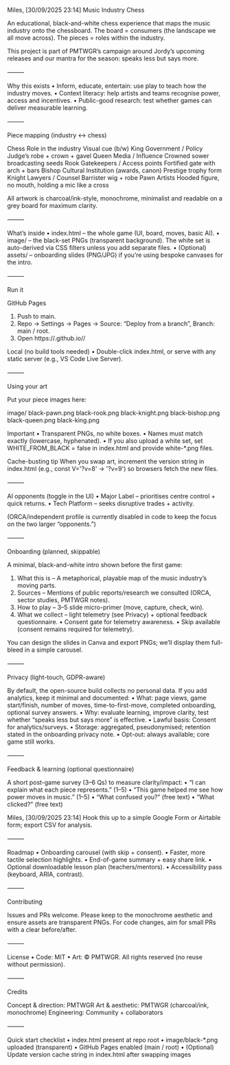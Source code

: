 Miles, [30/09/2025 23:14]
Music Industry Chess

An educational, black-and-white chess experience that maps the music industry onto the chessboard.
The board = consumers (the landscape we all move across).
The pieces = roles within the industry.

This project is part of PMTWGR’s campaign around Jordy’s upcoming releases and our mantra for the season: speaks less but says more.

⸻

Why this exists
 • Inform, educate, entertain: use play to teach how the industry moves.
 • Context literacy: help artists and teams recognise power, access and incentives.
 • Public-good research: test whether games can deliver measurable learning.

⸻

Piece mapping (industry ↔ chess)

Chess Role in the industry Visual cue (b/w)
King Government / Policy Judge’s robe + crown + gavel
Queen Media / Influence Crowned sower broadcasting seeds
Rook Gatekeepers / Access points Fortified gate with arch + bars
Bishop Cultural Institution (awards, canon) Prestige trophy form
Knight Lawyers / Counsel Barrister wig + robe
Pawn Artists Hooded figure, no mouth, holding a mic like a cross

All artwork is charcoal/ink-style, monochrome, minimalist and readable on a grey board for maximum clarity.

⸻

What’s inside
 • index.html – the whole game (UI, board, moves, basic AI).
 • image/ – the black-set PNGs (transparent background). The white set is auto-derived via CSS filters unless you add separate files.
 • (Optional) assets/ – onboarding slides (PNG/JPG) if you’re using bespoke canvases for the intro.

⸻

Run it

GitHub Pages
 1. Push to main.
 2. Repo → Settings → Pages → Source: “Deploy from a branch”, Branch: main / root.
 3. Open https://<your-username>.github.io/<repo-name>/

Local (no build tools needed)
 • Double-click index.html, or serve with any static server (e.g., VS Code Live Server).

⸻

Using your art

Put your piece images here:

image/
  black-pawn.png
  black-rook.png
  black-knight.png
  black-bishop.png
  black-queen.png
  black-king.png

Important
 • Transparent PNGs, no white boxes.
 • Names must match exactly (lowercase, hyphenated).
 • If you also upload a white set, set WHITE_FROM_BLACK = false in index.html and provide white-*.png files.

Cache-busting tip
When you swap art, increment the version string in index.html (e.g., const V='?v=8' → '?v=9') so browsers fetch the new files.

⸻

AI opponents (toggle in the UI)
 • Major Label – prioritises centre control + quick returns.
 • Tech Platform – seeks disruptive trades + activity.

(ORCA/independent profile is currently disabled in code to keep the focus on the two larger “opponents.”)

⸻

Onboarding (planned, skippable)

A minimal, black-and-white intro shown before the first game:
 1. What this is – A metaphorical, playable map of the music industry’s moving parts.
 2. Sources – Mentions of public reports/research we consulted (ORCA, sector studies, PMTWGR notes).
 3. How to play – 3–5 slide micro-primer (move, capture, check, win).
 4. What we collect – light telemetry (see Privacy) + optional feedback questionnaire.
 • Consent gate for telemetry awareness.
 • Skip available (consent remains required for telemetry).

You can design the slides in Canva and export PNGs; we’ll display them full-bleed in a simple carousel.

⸻

Privacy (light-touch, GDPR-aware)

By default, the open-source build collects no personal data.
If you add analytics, keep it minimal and documented:
 • What: page views, game start/finish, number of moves, time-to-first-move, completed onboarding, optional survey answers.
 • Why: evaluate learning, improve clarity, test whether “speaks less but says more” is effective.
 • Lawful basis: Consent for analytics/surveys.
 • Storage: aggregated, pseudonymised; retention stated in the onboarding privacy note.
 • Opt-out: always available; core game still works.

⸻

Feedback & learning (optional questionnaire)

A short post-game survey (3–6 Qs) to measure clarity/impact:
 • “I can explain what each piece represents.” (1–5)
 • “This game helped me see how power moves in music.” (1–5)
 • “What confused you?” (free text)
 • “What clicked?” (free text)

Miles, [30/09/2025 23:14]
Hook this up to a simple Google Form or Airtable form; export CSV for analysis.

⸻

Roadmap
 • Onboarding carousel (with skip + consent).
 • Faster, more tactile selection highlights.
 • End-of-game summary + easy share link.
 • Optional downloadable lesson plan (teachers/mentors).
 • Accessibility pass (keyboard, ARIA, contrast).

⸻

Contributing

Issues and PRs welcome. Please keep to the monochrome aesthetic and ensure assets are transparent PNGs. For code changes, aim for small PRs with a clear before/after.

⸻

License
 • Code: MIT
 • Art: © PMTWGR. All rights reserved (no reuse without permission).

⸻

Credits

Concept & direction: PMTWGR
Art & aesthetic: PMTWGR (charcoal/ink, monochrome)
Engineering: Community + collaborators

⸻

Quick start checklist
 • index.html present at repo root
 • image/black-*.png uploaded (transparent)
 • GitHub Pages enabled (main / root)
 • (Optional) Update version cache string in index.html after swapping images

